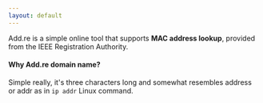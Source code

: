 ```yaml
---
layout: default
---
```


Add.re is a simple online tool that supports **MAC address lookup**, provided from the IEEE Registration Authority. 

#### Why Add.re domain name?
Simple really, it's three characters long and somewhat resembles address or addr as in `ip addr` Linux command.

